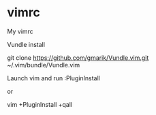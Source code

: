 vimrc
=====

My vimrc

Vundle install

git clone https://github.com/gmarik/Vundle.vim.git ~/.vim/bundle/Vundle.vim

Launch vim and run :PluginInstall

or

vim +PluginInstall +qall
